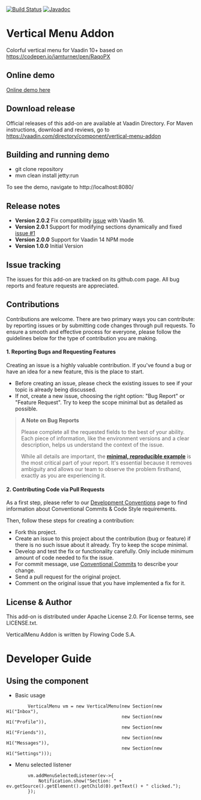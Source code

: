 [![Build Status](https://jenkins.flowingcode.com/job/VerticalMenu-addon/badge/icon)](https://jenkins.flowingcode.com/job/VerticalMenu-addon)
[![Javadoc](https://img.shields.io/badge/javadoc-00b4f0)](https://javadoc.flowingcode.com/artifact/com.flowingcode.addons/vertical-menu)

# Vertical Menu Addon

Colorful vertical menu for Vaadin 10+ based on https://codepen.io/iamturner/pen/RaqoPX

## Online demo

[Online demo here](http://addonsv14.flowingcode.com/vertical-menu)

## Download release

Official releases of this add-on are available at Vaadin Directory. For Maven instructions, download and reviews, go to https://vaadin.com/directory/component/vertical-menu-addon

## Building and running demo

- git clone repository
- mvn clean install jetty:run

To see the demo, navigate to http://localhost:8080/

## Release notes
- **Version 2.0.2** Fix compatibility [issue](https://github.com/FlowingCode/VerticalMenuAddon/issues/3) with Vaadin 16.
- **Version 2.0.1** Support for modifying sections dynamically and fixed [issue #1](https://github.com/FlowingCode/VerticalMenuAddon/issues/1)
- **Version 2.0.0** Support for Vaadin 14 NPM mode
- **Version 1.0.0** Initial Version

## Issue tracking

The issues for this add-on are tracked on its github.com page. All bug reports and feature requests are appreciated. 

## Contributions

Contributions are welcome. There are two primary ways you can contribute: by reporting issues or by submitting code changes through pull requests. To ensure a smooth and effective process for everyone, please follow the guidelines below for the type of contribution you are making.

#### 1. Reporting Bugs and Requesting Features

Creating an issue is a highly valuable contribution. If you've found a bug or have an idea for a new feature, this is the place to start.

* Before creating an issue, please check the existing issues to see if your topic is already being discussed.
* If not, create a new issue, choosing the right option: "Bug Report" or "Feature Request". Try to keep the scope minimal but as detailed as possible.

> **A Note on Bug Reports**
> 
> Please complete all the requested fields to the best of your ability. Each piece of information, like the environment versions and a clear description, helps us understand the context of the issue.
> 
> While all details are important, the **[minimal, reproducible example](https://stackoverflow.com/help/minimal-reproducible-example)** is the most critical part of your report. It's essential because it removes ambiguity and allows our team to observe the problem firsthand, exactly as you are experiencing it.

#### 2. Contributing Code via Pull Requests

As a first step, please refer to our [Development Conventions](https://github.com/FlowingCode/DevelopmentConventions) page to find information about Conventional Commits & Code Style requirements.

Then, follow these steps for creating a contribution:
 
- Fork this project.
- Create an issue to this project about the contribution (bug or feature) if there is no such issue about it already. Try to keep the scope minimal.
- Develop and test the fix or functionality carefully. Only include minimum amount of code needed to fix the issue.
- For commit message, use [Conventional Commits](https://github.com/FlowingCode/DevelopmentConventions/blob/main/conventional-commits.md) to describe your change.
- Send a pull request for the original project.
- Comment on the original issue that you have implemented a fix for it.

## License & Author

This add-on is distributed under Apache License 2.0. For license terms, see LICENSE.txt.

VerticalMenu Addon is written by Flowing Code S.A.


# Developer Guide

## Using the component

- Basic usage
```
		VerticalMenu vm = new VerticalMenu(new Section(new H1("Inbox"),
										   new Section(new H1("Profile")),
										   new Section(new H1("Friends")),
										   new Section(new H1("Messages")),
										   new Section(new H1("Settings")));

```
- Menu selected listener
```
		vm.addMenuSelectedListener(ev->{
			Notification.show("Section: " + ev.getSource().getElement().getChild(0).getText() + " clicked.");
		});
```
